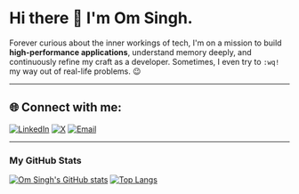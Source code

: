 # Hi there 👋 I'm Om Singh.

Forever curious about the inner workings of tech, I'm on a mission to build **high-performance applications**, understand memory deeply, and continuously refine my craft as a developer. Sometimes, I even try to `:wq!` my way out of real-life problems. 😉

---

## 🌐 Connect with me:
[![LinkedIn](https://img.shields.io/badge/LinkedIn-0077B5?logo=linkedin&logoColor=white)](https://www.linkedin.com/in/om-singh-5945a024b/)
[![X](https://img.shields.io/badge/X-black.svg?logo=X&logoColor=white)](https://x.com/singh_om__)
[![Email](https://img.shields.io/badge/Email-D14836?logo=gmail&logoColor=white)](mailto:omsingh.ailearn@gmail.com)

---

### My GitHub Stats

[![Om Singh's GitHub stats](https://github-readme-stats.vercel.app/api?username=OmSingh2003&show_icons=true&theme=dark)](https://github.com/anuraghazra/github-readme-stats)
[![Top Langs](https://github-readme-stats.vercel.app/api/top-langs/?username=OmSingh2003&layout=compact&theme=dark)](https://github.com/anuraghazra/github-readme-stats)
